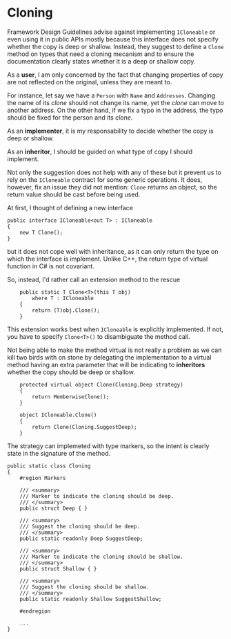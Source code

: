 # Cloning
Framework Design Guidelines advise against implementing `ICloneable` or even using it in public APIs mostly because this interface
does not specify whether the copy is deep or shallow. Instead, they suggest to define a `Clone` method on types that need a cloning 
mecanism and to ensure the documentation clearly states whether it is a deep or shallow copy.

As a **user**, I am only concerned by the fact that changing properties of copy are not reflected on the original, unless they are meant to.

For instance, let say we have a `Person` with `Name` and `Addresses`. Changing the name of its _clone_ should not change its name, yet the 
_clone_ can move to another address. On the other hand, if we fix a typo in the address, the typo should be fixed for the person and its _clone_.

As an **implementer**, it is my responsability to decide whether the copy is deep or shallow.

As an **inheritor**, I should be guided on what type of copy I should implement.


Not only the suggestion does not help with any of these but it prevent us to rely on the `ICloneable` contract for some generic operations. It does,
however, fix an issue they did not mention: `Clone` returns an object, so the return value should be cast before being used.

At first, I thought of defining a new interface

    public interface ICloneable<out T> : ICloneable
    {
        new T Clone();
    }

but it does not cope well with inheritance, as it can only return the type on which the interface is implement. Unlike C++, the return type of 
virtual function in C# is not covariant.


So, instead, I'd rather call an extension method to the rescue

        public static T Clone<T>(this T obj)
            where T : ICloneable
        {
            return (T)obj.Clone();
        }

This extension works best when `ICloneable` is explicitly implemented. If not, you have to specify `Clone<T>()` to disambiguate
the method call.

Not being able to make the method virtual is not really a problem as we can kill two birds with on stone by delegating the implementation
to a virtual method having an extra parameter that will be indicating to **inheritors** whether the copy should be deep or shallow.

        protected virtual object Clone(Cloning.Deep strategy)
        {
            return MemberwiseClone();
        }

        object ICloneable.Clone()
        {
            return Clone(Cloning.SuggestDeep);
        }

The strategy can implemeted with type markers, so the intent is clearly state in the signature of the method.

    public static class Cloning
    {
        #region Markers

        /// <summary>
        /// Marker to indicate the cloning should be deep.
        /// </summary>
        public struct Deep { }

        /// <summary>
        /// Suggest the cloning should be deep.
        /// </summary>
        public static readonly Deep SuggestDeep;

        /// <summary>
        /// Marker to indicate the cloning should be shallow.
        /// </summary>
        public struct Shallow { }

        /// <summary>
        /// Suggest the cloning should be shallow.
        /// </summary>
        public static readonly Shallow SuggestShallow;

        #endregion

        ...
    }
